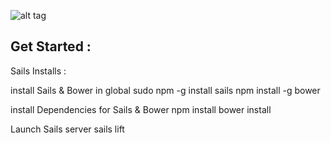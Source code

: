![alt tag](http://i.imgur.com/1VdeiBO.png)

Get Started :
-------------
Sails Installs :

  install Sails & Bower in global
       sudo npm -g install sails
       npm install -g bower
  
  install Dependencies for Sails & Bower
       npm install
       bower install
  
  Launch Sails server
       sails lift




